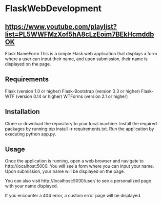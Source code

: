 # FlaskWebDevelopment
## https://www.youtube.com/playlist?list=PL5WWFMzXof5hA8cLzEoim7BEkHcmddbOK
Flask NameForm
This is a simple Flask web application that displays a form where a user can input their name, and upon submission, their name is displayed on the page.

## Requirements
Flask (version 1.0 or higher)
Flask-Bootstrap (version 3.3 or higher)
Flask-WTF (version 0.14 or higher)
WTForms (version 2.1 or higher)
## Installation
Clone or download the repository to your local machine.
Install the required packages by running pip install -r requirements.txt.
Run the application by executing python app.py.
## Usage
Once the application is running, open a web browser and navigate to http://localhost:5000. You will see a form where you can input your name. Upon submission, your name will be displayed on the page.

You can also visit http://localhost:5000/user/<name> to see a personalized page with your name displayed.

If you encounter a 404 error, a custom error page will be displayed.
